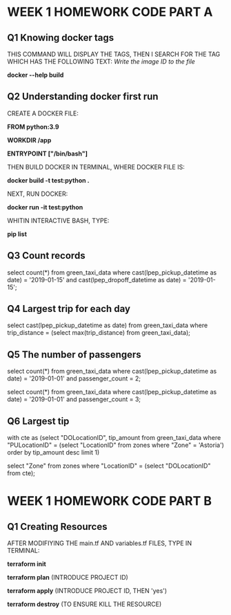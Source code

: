 # WEEK 1 HOMEWORK CODE PART A

## Q1 Knowing docker tags

THIS COMMAND WILL DISPLAY THE TAGS, THEN I SEARCH FOR THE TAG WHICH HAS THE FOLLOWING TEXT: *Write the image ID to the file*

**docker --help build**

## Q2 Understanding docker first run

CREATE A DOCKER FILE:

**FROM python:3.9**

**WORKDIR /app**

**ENTRYPOINT ["/bin/bash"]**

THEN BUILD DOCKER IN TERMINAL, WHERE DOCKER FILE IS:

**docker build -t test:python .**

NEXT, RUN DOCKER:

**docker run -it test:python**

WHITIN INTERACTIVE BASH, TYPE:

**pip list**

## Q3 Count records

select count(*) 
from green_taxi_data 
where cast(lpep_pickup_datetime as date) = '2019-01-15' 
and cast(lpep_dropoff_datetime as date) = '2019-01-15';

## Q4 Largest trip for each day

select cast(lpep_pickup_datetime as date) 
from green_taxi_data 
where trip_distance = (select max(trip_distance) 
                       from green_taxi_data);

## Q5 The number of passengers

select count(*) 
from green_taxi_data 
where cast(lpep_pickup_datetime as date) = '2019-01-01' 
and passenger_count = 2;

select count(*) 
from green_taxi_data 
where cast(lpep_pickup_datetime as date) = '2019-01-01' 
and passenger_count = 3;

## Q6 Largest tip

with cte as (select "DOLocationID", tip_amount 
             from green_taxi_data 
             where "PULocationID" = (select "LocationID" 
                                     from zones 
                                     where "Zone" = 'Astoria')
             order by tip_amount desc 
             limit 1)

select "Zone" from zones where "LocationID" = (select "DOLocationID" 
                                               from cte);
                                               
                                               
# WEEK 1 HOMEWORK CODE PART B

## Q1 Creating Resources

AFTER MODIFIYING THE main.tf AND variables.tf FILES, TYPE IN TERMINAL:

**terraform init**

**terraform plan**    (INTRODUCE PROJECT ID)

**terraform apply**   (INTRODUCE PROJECT ID, THEN 'yes')

**terraform destroy** (TO ENSURE KILL THE RESOURCE)






